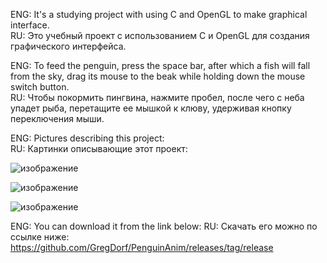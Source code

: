 ENG: It's a studying project with using C and OpenGL to make graphical interface.  
RU: Это учебный проект с использованием C и OpenGL для создания графического интерфейса.  

ENG: To feed the penguin, press the space bar, after which a fish will fall from the sky, drag its mouse to the beak while holding down the mouse switch button.  
RU: Чтобы покормить пингвина, нажмите пробел, после чего с неба упадет рыба, перетащите ее мышкой к клюву, удерживая кнопку переключения мыши.  

ENG: Pictures describing this project:  
RU: Картинки описывающие этот проект:  

![изображение](https://github.com/user-attachments/assets/8c194a75-da7e-471c-8760-46df574fc14d)

![изображение](https://github.com/user-attachments/assets/54181ef6-0dc1-4fda-9f31-4f8c8183e4d8)

![изображение](https://github.com/user-attachments/assets/08c339d1-c138-49d6-a001-e69a17943680)

ENG: You can download it from the link below:
RU: Скачать его можно по ссылке ниже:
https://github.com/GregDorf/PenguinAnim/releases/tag/release
